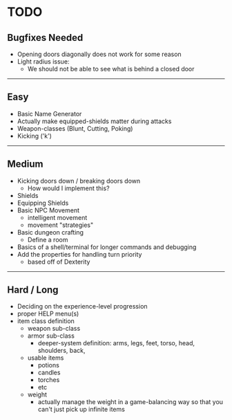 # TODO

## Bugfixes Needed

- Opening doors diagonally does not work for some reason
- Light radius issue:
    - We should not be able to see what is behind a closed door

--------------------------------------------------------------------------------

## Easy 

- Basic Name Generator
- Actually make equipped-shields matter during attacks
- Weapon-classes (Blunt, Cutting, Poking)
- Kicking ('k')

--------------------------------------------------------------------------------

## Medium

- Kicking doors down / breaking doors down
    - How would I implement this?
- Shields
- Equipping Shields
- Basic NPC Movement
    - intelligent movement
    - movement "strategies"
- Basic dungeon crafting
    - Define a room
- Basics of a shell/terminal for longer commands and debugging
- Add the properties for handling turn priority
    - based off of Dexterity

--------------------------------------------------------------------------------

## Hard / Long

- Deciding on the experience-level progression
- proper HELP menu(s)
- item class definition
    - weapon sub-class 
    - armor sub-class
        - deeper-system definition:
            arms, legs, feet, torso, head, shoulders, back, 
    - usable items
        - potions
        - candles
        - torches
        - etc
    - weight
        - actually manage the weight in a game-balancing way so that you can't just pick up infinite items

